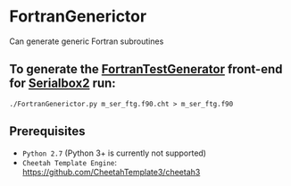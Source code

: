 # FortranGenerictor

Can generate generic Fortran subroutines

## To generate the [FortranTestGenerator](https://github.com/fortesg/fortrantestgenerator) front-end for [Serialbox2](https://github.com/eth-cscs/serialbox2) run:

```
./FortranGenerictor.py m_ser_ftg.f90.cht > m_ser_ftg.f90
```

## Prerequisites 

* `Python 2.7` (Python 3+ is currently not supported)
* `Cheetah Template Engine`: https://github.com/CheetahTemplate3/cheetah3

